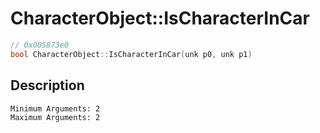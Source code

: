 # CharacterObject::IsCharacterInCar
```c
// 0x005873e0
bool CharacterObject::IsCharacterInCar(unk p0, unk p1)
```
## Description
```
Minimum Arguments: 2
Maximum Arguments: 2
```
